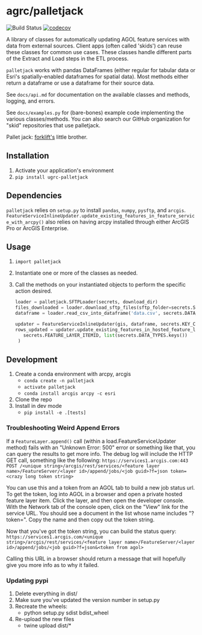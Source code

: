 # agrc/palletjack

![Build Status](https://github.com/agrc/palletjack/workflows/Build%20and%20Test/badge.svg)
[![codecov](https://codecov.io/gh/agrc/palletjack/branch/main/graph/badge.svg)](https://codecov.io/gh/agrc/palletjack)

A library of classes for automatically updating AGOL feature services with data from external sources. Client apps (often called 'skids') can reuse these classes for common use cases. These classes handle different parts of the Extract and Load steps in the ETL process.

`palletjack` works with pandas DataFrames (either regular for tabular data or Esri's spatially-enabled dataframes for spatial data). Most methods either return a dataframe or use a dataframe for their source data.

See `docs/api.md` for documentation on the available classes and methods, logging, and errors.

See `docs/examples.py` for (bare-bones) example code implementing the various classes/methods. You can also search our GitHub organization for "skid" repositories that use palletjack.

Pallet jack: [forklift's](https://www.github.com/agrc/forklift) little brother.

## Installation

1. Activate your application's environment
1. `pip install ugrc-palletjack`

## Dependencies

`palletjack` relies on `setup.py` to install `pandas`, `numpy`, `pysftp`, and `arcgis`. `FeatureServiceInlineUpdater.update_existing_features_in_feature_service_with_arcpy()` also relies on having arcpy installed through either ArcGIS Pro or ArcGIS Enterprise.

## Usage

1. `import palletjack`
1. Instantiate one or more of the classes as needed.
1. Call the methods on your instantiated objects to perform the specific action desired.

   ```python
   loader = palletjack.SFTPLoader(secrets, download_dir)
   files_downloaded = loader.download_sftp_files(sftp_folder=secrets.SFTP_FOLDER)
   dataframe = loader.read_csv_into_dataframe('data.csv', secrets.DATA_TYPES)

   updater = FeatureServiceInlineUpdater(gis, dataframe, secrets.KEY_COLUMN)
   rows_updated = updater.update_existing_features_in_hosted_feature_layer(
      secrets.FEATURE_LAYER_ITEMID, list(secrets.DATA_TYPES.keys())
    )
   ```

## Development

1. Create a conda environment with arcpy, arcgis
   - `conda create -n palletjack`
   - `activate palletjack`
   - `conda install arcgis arcpy -c esri`
1. Clone the repo
1. Install in dev mode
   - `pip install -e .[tests]`

### Troubleshooting Weird Append Errors

If a `FeatureLayer.append()` call (within a load.FeatureServiceUpdater method) fails with an "Unknown Error: 500" error or something like that, you can query the results to get more info. The debug log will include the HTTP GET call, something like the following:
`https://services1.arcgis.com:443 POST /<unique string>/arcgis/rest/services/<feature layer name>/FeatureServer/<layer id>/append/jobs/<job guid>?f=json token=<crazy long token string>`

You can use this and a token from an AGOL tab to build a new job status url. To get the token, log into AGOL in a browser and open a private hosted feature layer item. Click the layer, and then open the developer console. With the Network tab of the console open, click on the "View" link for the service URL. You should see a document in the list whose name includes "?token=<really long token string>". Copy the name and then copy out the token string.

Now that you've got the token string, you can build the status query:
`https://services1.arcgis.com/<unique string>/arcgis/rest/services/<feature layer name>/FeatureServer/<layer id>/append/jobs/<job guid>?f=json&<token from agol>`

Calling this URL in a browser should return a message that will hopefully give you more info as to why it failed.
### Updating pypi

1. Delete everything in dist/
1. Make sure you've updated the version number in setup.py
1. Recreate the wheels:
   - python setup.py sdist bdist_wheel
1. Re-upload the new files
   - twine upload dist/*
